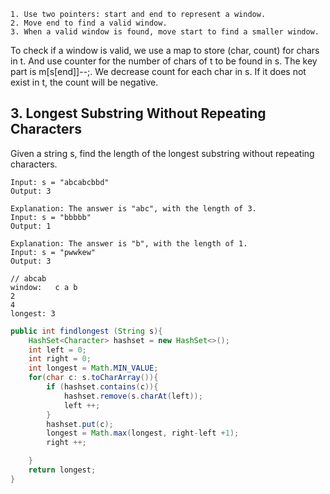 ```
1. Use two pointers: start and end to represent a window.
2. Move end to find a valid window.
3. When a valid window is found, move start to find a smaller window.
```

To check if a window is valid, we use a map to store (char, count) for chars in t. And use counter for the number of chars of t to be found in s. The key part is m[s[end]]--;. We decrease count for each char in s. If it does not exist in t, the count will be negative.

## 3. Longest Substring Without Repeating Characters

Given a string s, find the length of the longest substring without repeating characters.

```
Input: s = "abcabcbbd"
Output: 3

Explanation: The answer is "abc", with the length of 3.
Input: s = "bbbbb"
Output: 1

Explanation: The answer is "b", with the length of 1.
Input: s = "pwwkew"
Output: 3

// abcab
window:   c a b
2
4
longest: 3
```

```java
public int findlongest (String s){
    HashSet<Character> hashset = new HashSet<>();
    int left = 0;
    int right = 0;
    int longest = Math.MIN_VALUE;
    for(char c: s.toCharArray()){
        if (hashset.contains(c)){
            hashset.remove(s.charAt(left));
            left ++;
        }
        hashset.put(c);
        longest = Math.max(longest, right-left +1);
        right ++;

    }
    return longest;
}
```
